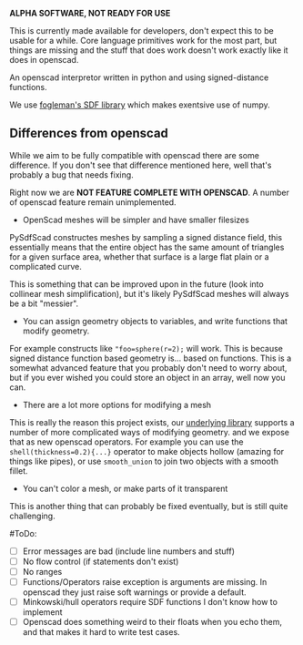 **ALPHA SOFTWARE, NOT READY FOR USE**

This is currently made available for developers, don't expect this to be
usable for a while. Core language primitives work for the most part, but
things are missing and the stuff that does work doesn't work exactly like it
does in openscad.

An openscad interpretor written in python and using signed-distance functions.

We use [fogleman's SDF library](https://github.com/fogleman/sdf) which makes exentsive use
of numpy.

## Differences from openscad

While we aim to be fully compatible with openscad there are some difference. If
you don't see that difference mentioned here, well that's probably a bug
that needs fixing.

Right now we are **NOT FEATURE COMPLETE WITH OPENSCAD**. A number of openscad
feature remain unimplemented.

 * OpenScad meshes will be simpler and have smaller filesizes

PySdfScad constructes meshes by sampling a signed distance field, this essentially means that
the entire object has the same amount of triangles for a given surface area, whether that surface
is a large flat plain or a complicated curve.

This is something that can be improved upon in the future (look into collinear mesh simplification), 
but it's likely PySdfScad meshes will always be a bit "messier".

 * You can assign geometry objects to variables, and write functions that modify geometry.

For example constructs like  `"foo=sphere(r=2);` will work. This is because signed distance function
based geometry is... based on functions. This is a somewhat advanced feature that you
probably don't need to worry about, but if you ever wished you could store an object in an array, well
now you can.

 * There are a lot more options for modifying a mesh

This is really the reason this project exists, our [underlying library](https://github.com/fogleman/sdf#miscellaneous)
 supports a number of more complicated ways of modifying geometry. and we expose
that as new openscad operators. For example you can use the `shell(thickness=0.2){...}`
operator to make objects hollow (amazing for things like pipes), or use
`smooth_union` to join two objects with a smooth fillet.

 * You can't color a mesh, or make parts of it transparent

This is another thing that can probably be fixed eventually, but is still quite challenging.

#ToDo:

 - [ ] Error messages are bad (include line numbers and stuff)
 - [ ] No flow control (if statements don't exist)
 - [ ] No ranges
 - [ ] Functions/Operators raise exception is arguments are missing. In openscad
    they just raise soft warnings or provide a default.
 - [ ] Minkowski/hull operators require SDF functions I don't know how to implement
 - [ ] Openscad does something weird to their floats when you echo them, and that makes
    it hard to write test cases.
